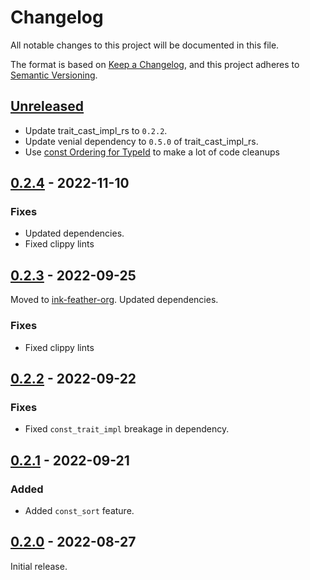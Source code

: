 # Changelog
All notable changes to this project will be documented in this file.

The format is based on [Keep a Changelog](https://keepachangelog.com/en/1.0.0/),
and this project adheres to [Semantic Versioning](https://semver.org/spec/v2.0.0.html).

## [Unreleased]

- Update trait_cast_impl_rs to `0.2.2`.
- Update venial dependency to `0.5.0` of trait_cast_impl_rs.
- Use [const Ordering for TypeId](https://github.com/rust-lang/rust/pull/101698) to make a lot of code cleanups

## [0.2.4] - 2022-11-10

### Fixes
- Updated dependencies.
- Fixed clippy lints

## [0.2.3] - 2022-09-25

Moved to [ink-feather-org](https://github.com/ink-feather-org/trait_cast_rs).
Updated dependencies.

### Fixes
- Fixed clippy lints

## [0.2.2] - 2022-09-22

### Fixes
- Fixed `const_trait_impl` breakage in dependency.

## [0.2.1] - 2022-09-21

### Added
  - Added `const_sort` feature.

## [0.2.0] - 2022-08-27

Initial release.

[Unreleased]: https://github.com/ink-feather-org/trait_cast_rs/compare/v0.2.4...HEAD
[0.2.4]: https://github.com/ink-feather-org/trait_cast_rs/compare/v0.2.3...v0.2.4
[0.2.3]: https://github.com/ink-feather-org/trait_cast_rs/compare/v0.2.2...v0.2.3
[0.2.2]: https://github.com/ink-feather-org/trait_cast_rs/compare/v0.2.1...v0.2.2
[0.2.1]: https://github.com/ink-feather-org/trait_cast_rs/compare/v0.2.0...v0.2.1
[0.2.0]: https://github.com/ink-feather-org/trait_cast_rs/releases/tag/v0.2.0
